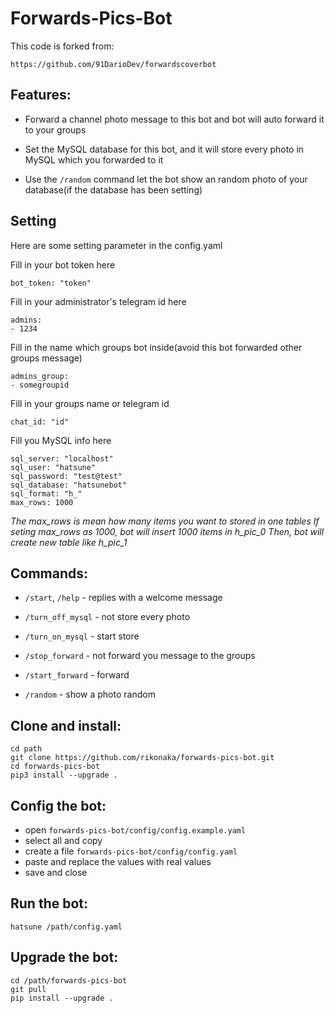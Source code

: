 # Forwards-Pics-Bot

This code is forked from:
```
https://github.com/91DarioDev/forwardscoverbot
```

## Features:

- Forward a channel photo message to this bot and bot will auto forward it to your groups

- Set the MySQL database for this bot, and it will store every photo in MySQL which you forwarded to it

- Use the `/random` command let the bot show an random photo of your database(if the database has been setting)

## Setting

Here are some setting parameter in the config.yaml

Fill in your bot token here
```
bot_token: "token"
```

Fill in your administrator's telegram id here
```
admins: 
- 1234
```

Fill in the name which groups bot inside(avoid this bot forwarded other groups message)
```
admins_group:
- somegroupid
```

Fill in your groups name or telegram id
```
chat_id: "id"
```

Fill you MySQL info here
```
sql_server: "localhost"
sql_user: "hatsune"
sql_password: "test@test"
sql_database: "hatsunebot"
sql_format: "h_"
max_rows: 1000
```
*The max_rows is mean how many items you want to stored in one tables*
*If seting max_rows as 1000, bot will insert 1000 items in h_pic_0*
*Then, bot will create new table like h_pic_1*

## Commands:

- `/start`, `/help` - replies with a welcome message

- `/turn_off_mysql` - not store every photo

- `/turn_on_mysql`  - start store

- `/stop_forward`   - not forward you message to the groups

- `/start_forward`  - forward

- `/random`         - show a photo random

## Clone and install:
```
cd path
git clone https://github.com/rikonaka/forwards-pics-bot.git
cd forwards-pics-bot
pip3 install --upgrade .
```

## Config the bot:
- open `forwards-pics-bot/config/config.example.yaml`
- select all and copy
- create a file `forwards-pics-bot/config/config.yaml`
- paste and replace the values with real values
- save and close

## Run the bot:
```
hatsune /path/config.yaml
```

## Upgrade the bot:
```
cd /path/forwards-pics-bot
git pull
pip install --upgrade .
```

